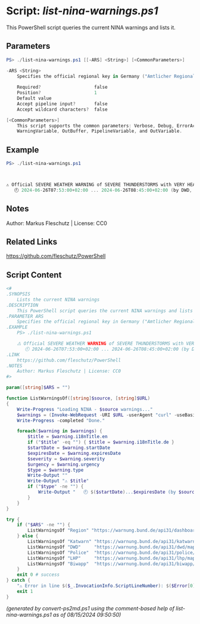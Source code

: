 Script: *list-nina-warnings.ps1*
========================

This PowerShell script queries the current NINA warnings and lists it.

Parameters
----------
```powershell
PS> ./list-nina-warnings.ps1 [[-ARS] <String>] [<CommonParameters>]

-ARS <String>
    Specifies the official regional key in Germany ("Amtlicher Regionalschlüssel", e.g. 09777, none by default)
    
    Required?                    false
    Position?                    1
    Default value                
    Accept pipeline input?       false
    Accept wildcard characters?  false

[<CommonParameters>]
    This script supports the common parameters: Verbose, Debug, ErrorAction, ErrorVariable, WarningAction, 
    WarningVariable, OutBuffer, PipelineVariable, and OutVariable.
```

Example
-------
```powershell
PS> ./list-nina-warnings.ps1



⚠️ Official SEVERE WEATHER WARNING of SEVERE THUNDERSTORMS with VERY HEAVY RAIN and HAIL
   🕘 2024-06-26T07:53:00+02:00 ... 2024-06-26T08:45:00+02:00 (by DWD, Update, Severe, Immediate)

```

Notes
-----
Author: Markus Fleschutz | License: CC0

Related Links
-------------
https://github.com/fleschutz/PowerShell

Script Content
--------------
```powershell
<#
.SYNOPSIS
	Lists the current NINA warnings
.DESCRIPTION
	This PowerShell script queries the current NINA warnings and lists it.
.PARAMETER ARS
	Specifies the official regional key in Germany ("Amtlicher Regionalschlüssel", e.g. 09777, none by default)
.EXAMPLE
	PS> ./list-nina-warnings.ps1

	⚠️ Official SEVERE WEATHER WARNING of SEVERE THUNDERSTORMS with VERY HEAVY RAIN and HAIL
	   🕘 2024-06-26T07:53:00+02:00 ... 2024-06-26T08:45:00+02:00 (by DWD, Update, Severe, Immediate)
.LINK
	https://github.com/fleschutz/PowerShell
.NOTES
	Author: Markus Fleschutz | License: CC0
#>

param([string]$ARS = "")

function ListWarningsOf([string]$source, [string]$URL)
{
	Write-Progress "Loading NINA - $source warnings..."
	$warnings = (Invoke-WebRequest -URI $URL -userAgent "curl" -useBasicParsing).Content | ConvertFrom-Json
	Write-Progress -completed "Done."

	foreach($warning in $warnings) {
		$title = $warning.i18nTitle.en
		if ("$title" -eq "") { $title = $warning.i18nTitle.de }
		$startDate = $warning.startDate
		$expiresDate = $warning.expiresDate
		$severity = $warning.severity
		$urgency = $warning.urgency
		$type = $warning.type
		Write-Output ""
		Write-Output "⚠️ $title"
		if ("$type" -ne "") {
			Write-Output "   🕘 $($startDate)...$expiresDate (by $source, $type, $severity, $urgency)"
		}
	}
}

try {
	if ("$ARS" -ne "") {
		ListWarningsOf "Region" "https://warnung.bund.de/api31/dashboard/$($ARS)0000000.json"
	} else {
		ListWarningsOf "Katwarn" "https://warnung.bund.de/api31/katwarn/mapData.json"
		ListWarningsOf "DWD"     "https://warnung.bund.de/api31/dwd/mapData.json"
		ListWarningsOf "Police"  "https://warnung.bund.de/api31/police/mapData.json"
		ListWarningsOf "LHP"     "https://warnung.bund.de/api31/lhp/mapData.json"
		ListWarningsOf "Biwapp"  "https://warnung.bund.de/api31/biwapp/mapData.json"
	} 	
	exit 0 # success
} catch {
	"⚠️ Error in line $($_.InvocationInfo.ScriptLineNumber): $($Error[0])"
	exit 1
}
```

*(generated by convert-ps2md.ps1 using the comment-based help of list-nina-warnings.ps1 as of 08/15/2024 09:50:50)*
